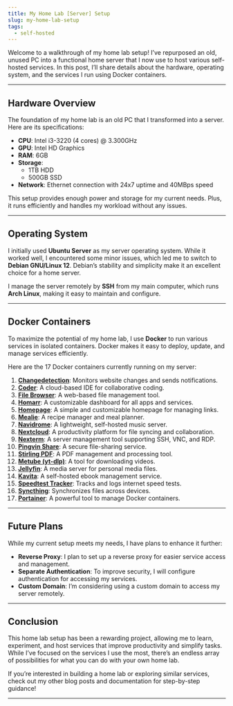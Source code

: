 ```yaml
---
title: My Home Lab [Server] Setup
slug: my-home-lab-setup
tags:
  - self-hosted
---
```

Welcome to a walkthrough of my home lab setup! I’ve repurposed an old, unused PC into a functional home server that I now use to host various self-hosted services. In this post, I’ll share details about the hardware, operating system, and the services I run using Docker containers.
<!-- truncate -->
---

## Hardware Overview

The foundation of my home lab is an old PC that I transformed into a server. Here are its specifications:

- **CPU**: Intel i3-3220 (4 cores) @ 3.300GHz  
- **GPU**: Intel HD Graphics  
- **RAM**: 6GB  
- **Storage**:  
  - 1TB HDD  
  - 500GB SSD  
- **Network**: Ethernet connection with 24x7 uptime and 40MBps speed  

This setup provides enough power and storage for my current needs. Plus, it runs efficiently and handles my workload without any issues.

---

## Operating System

I initially used **Ubuntu Server** as my server operating system. While it worked well, I encountered some minor issues, which led me to switch to **Debian GNU/Linux 12**. Debian’s stability and simplicity make it an excellent choice for a home server.

I manage the server remotely by **SSH** from my main computer, which runs **Arch Linux**, making it easy to maintain and configure.

---

## Docker Containers

To maximize the potential of my home lab, I use **Docker** to run various services in isolated containers. Docker makes it easy to deploy, update, and manage services efficiently.

Here are the 17 Docker containers currently running on my server:

1. **[Changedetection](https://github.com/dgtlmoon/changedetection.io)**: Monitors website changes and sends notifications.  
2. **[Coder](https://github.com/coder/coder)**: A cloud-based IDE for collaborative coding.  
3. **[File Browser](https://github.com/filebrowser/filebrowser)**: A web-based file management tool.  
4. **[Homarr](https://github.com/ajnart/homarr)**: A customizable dashboard for all apps and services.  
5. **[Homepage](https://github.com/gethomepage/homepage)**: A simple and customizable homepage for managing links.  
6. **[Mealie](https://github.com/mealie-recipes/mealie)**: A recipe manager and meal planner.  
7. **[Navidrome](https://github.com/navidrome/navidrome)**: A lightweight, self-hosted music server.  
8. **[Nextcloud](https://github.com/nextcloud/server)**: A productivity platform for file syncing and collaboration.  
9. **[Nexterm](https://github.com/gnmyt/Nexterm)**: A server management tool supporting SSH, VNC, and RDP.  
10. **[Pingvin Share](https://github.com/stonith404/pingvin-share)**: A secure file-sharing service.  
11. **[Stirling PDF](https://github.com/Stirling-Tools/Stirling-PDF)**: A PDF management and processing tool.  
12. **[Metube (yt-dlp)](https://github.com/alexta69/metube)**: A tool for downloading videos.  
13. **[Jellyfin](https://github.com/jellyfin/jellyfin)**: A media server for personal media files.  
14. **[Kavita](https://github.com/Kareadita)**: A self-hosted ebook management service.  
15. **[Speedtest Tracker](https://github.com/alexjustesen/speedtest-tracker)**: Tracks and logs internet speed tests.  
16. **[Syncthing](https://github.com/syncthing/syncthing)**: Synchronizes files across devices.  
17. **[Portainer](https://docs.portainer.io/start/install-ce/server/docker/linux)**: A powerful tool to manage Docker containers.  

---

## Future Plans

While my current setup meets my needs, I have plans to enhance it further:

- **Reverse Proxy**: I plan to set up a reverse proxy for easier service access and management.  
- **Separate Authentication**: To improve security, I will configure authentication for accessing my services.  
- **Custom Domain**: I’m considering using a custom domain to access my server remotely.

---

## Conclusion

This home lab setup has been a rewarding project, allowing me to learn, experiment, and host services that improve productivity and simplify tasks. While I’ve focused on the services I use the most, there’s an endless array of possibilities for what you can do with your own home lab.

If you’re interested in building a home lab or exploring similar services, check out my other blog posts and documentation for step-by-step guidance!

---
